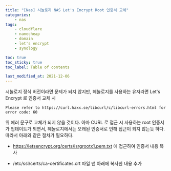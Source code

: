 ```yaml
---
title: "[Nas] 시놀로지 NAS Let's Encrypt Root 인증서 교체"
categories:
    - nas
tags:
    - cloudflare
    - namecheap
    - domain
    - let's encrypt
    - synology

toc: true
toc_sticky: true
toc_label: Table of contents

last_modified_at: 2021-12-06
---
```


시놀로지 정식 버전이라면 문제가 되지 않지만, 헤놀로지를 사용하는 유저라면
Let's Encrypt 로 인증서 교체 시
```
Please refer to https://curl.haxx.se/libcurl/c/libcurl-errors.html for error code: 60
```
위 에러 문구로 교체가 되지 않을 것이다.
아마 CURL 로 접근 시 사용하는 root 인증서가 업데이트가 되면서, 헤놀로지에서는 오래된 인증서로 인해 접근이 되지 않는듯 하다.
따라서 아래와 같은 절차가 필요하다.

- https://letsencrypt.org/certs/isrgrootx1.pem.txt 에 접근하여 인증서 내용 복사

- /etc/ssl/certs/ca-certificates.crt 파일 맨 아래에 복사한 내용 추가

